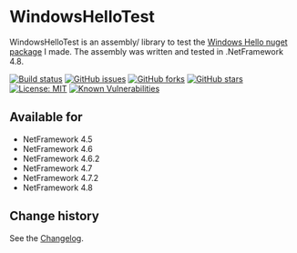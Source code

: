 WindowsHelloTest
====================================

WindowsHelloTest is an assembly/ library to test the [Windows Hello nuget package](https://github.com/SeppPenner/WindowsHelloTest) I made.
The assembly was written and tested in .NetFramework 4.8.

[![Build status](https://ci.appveyor.com/api/projects/status/o7cd2xgddgucuhsv?svg=true)](https://ci.appveyor.com/project/SeppPenner/windowshellotest)
[![GitHub issues](https://img.shields.io/github/issues/SeppPenner/WindowsHelloTest.svg)](https://github.com/SeppPenner/WindowsHelloTest/issues)
[![GitHub forks](https://img.shields.io/github/forks/SeppPenner/WindowsHelloTest.svg)](https://github.com/SeppPenner/WindowsHelloTest/network)
[![GitHub stars](https://img.shields.io/github/stars/SeppPenner/WindowsHelloTest.svg)](https://github.com/SeppPenner/WindowsHelloTest/stargazers)
[![License: MIT](https://img.shields.io/badge/License-MIT-blue.svg)](https://raw.githubusercontent.com/SeppPenner/WindowsHelloTest/master/License.txt)
[![Known Vulnerabilities](https://snyk.io/test/github/SeppPenner/WindowsHelloTest/badge.svg)](https://snyk.io/test/github/SeppPenner/WindowsHelloTest)

## Available for
* NetFramework 4.5
* NetFramework 4.6
* NetFramework 4.6.2
* NetFramework 4.7
* NetFramework 4.7.2
* NetFramework 4.8

Change history
--------------

See the [Changelog](https://github.com/SeppPenner/WindowsHelloTest/blob/master/Changelog.md).